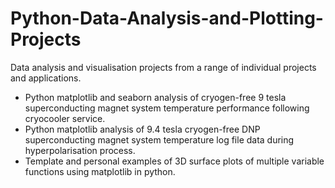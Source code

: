 # Python-Data-Analysis-and-Plotting-Projects

Data analysis and visualisation projects from a range of individual projects and applications.

* Python matplotlib and seaborn analysis of cryogen-free 9 tesla superconducting magnet system temperature performance following cryocooler service. 
* Python matplotlib analysis of 9.4 tesla cryogen-free DNP superconducting magnet system temperature log file data during hyperpolarisation process.
* Template and personal examples of 3D surface plots of multiple variable functions using matplotlib in python.
